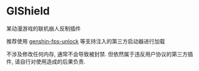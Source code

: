 # GIShield
某动漫游戏的联机崩人反制插件

推荐使用 [genshin-fps-unlock](https://github.com/34736384/genshin-fps-unlock/) 等支持注入的第三方启动器进行加载

不涉及修改任何内存, 通常不会导致被封禁. 但依然属于违反用户协议的第三方插件, 请自行对使用造成的后果负责.
